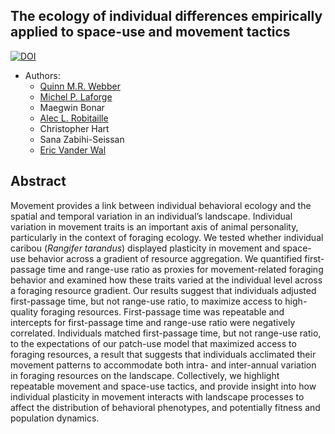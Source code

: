 
## The ecology of individual differences empirically applied to space-use and movement tactics

[![DOI](https://zenodo.org/badge/226946276.svg)](https://zenodo.org/badge/latestdoi/226946276)

  - Authors:
      - [Quinn M.R. Webber](https://qwebber.weebly.com/)
      - [Michel P. Laforge](https://mammalspatialecology.weebly.com/)
      - Maegwin Bonar
      - [Alec L. Robitaille](http://robitalec.ca)
      - Christopher Hart
      - Sana Zabihi-Seissan
      - [Eric Vander Wal](http://weel.gitlab.io)

## Abstract

Movement provides a link between individual behavioral ecology and the
spatial and temporal variation in an individual’s landscape. Individual
variation in movement traits is an important axis of animal personality,
particularly in the context of foraging ecology. We tested whether
individual caribou (*Rangifer tarandus*) displayed plasticity in
movement and space-use behavior across a gradient of resource
aggregation. We quantified first-passage time and range-use ratio as
proxies for movement-related foraging behavior and examined how these
traits varied at the individual level across a foraging resource
gradient. Our results suggest that individuals adjusted first-passage
time, but not range-use ratio, to maximize access to high-quality
foraging resources. First-passage time was repeatable and intercepts for
first-passage time and range-use ratio were negatively correlated.
Individuals matched first-passage time, but not range-use ratio, to the
expectations of our patch-use model that maximized access to foraging
resources, a result that suggests that individuals acclimated their
movement patterns to accommodate both intra- and inter-annual variation
in foraging resources on the landscape. Collectively, we highlight
repeatable movement and space-use tactics, and provide insight into how
individual plasticity in movement interacts with landscape processes to
affect the distribution of behavioral phenotypes, and potentially
fitness and population dynamics.
